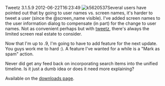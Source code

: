 Tweetz 3.1.5.9
2012-06-22T16:23:49
![k5620537](/cdn/images/blog/Tweetz-3.1.5.9_AB4F/k5620537.jpg)Several users have pointed out that by going to user names vs. screen names, it's harder to tweet a user (since the @screen_name visible). I've added screen names to the user information dialog to compensate (in part) for the change to user names. Not as convenient perhaps but with [tweetz](/tweetz), there's always the limited screen real estate to consider.

Now that I'm up to .9, I'm going to have to add feature for the next update. You guys work me to hard :). A feature I've wanted for a while is a "Mark as spam" action.

Never did get any feed back on incorporating search items into the unified timeline. Is it just a dumb idea or does it need more explaining?

Available on the [downloads page](/downloads).
